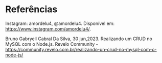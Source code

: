 # Referências

Instagram: amordelu4, @amordelu4. Disponível em: https://www.instagram.com/amordelu4/.


Bruno Gabryell Cabral Da Silva, 30 jun,2023. Realizando um CRUD no MySQL com o Node.js. Revelo Community - https://community.revelo.com.br/realizando-un-crud-no-mysql-com-o-node-js/
 
